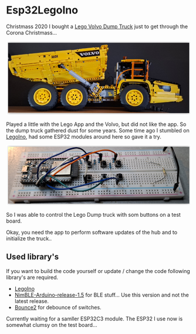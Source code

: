 # Esp32LegoIno

Christmass 2020 I bought a [Lego Volvo Dump Truck](https://www.lego.com/nl-nl/product/6x6-volvo-articulated-hauler-42114?age-gate=grown_up) just to get through the Corona Christmass...

![](https://github.com/MDRRC/Esp32LegoDuino/blob/main/Doc/ldt.PNG)

Played a little with the Lego App and the Volvo, but did not like the app. So the dump truck gathered dust for some years. 
Some time ago I stumbled on [LegoIno](https://github.com/corneliusmunz/legoino), had some ESP32 modules around here so gave it a try.

![](https://github.com/MDRRC/Esp32LegoDuino/blob/main/Doc/ESP32.PNG)

So I was able to control the Lego Dump truck with som buttons on a test board.   

Okay, you need the app to perform software updates of the hub and to initialize the truck.. 
  
## Used library's
If you want to build the code yourself or update / change the code following library's are required.
* [LegoIno](https://github.com/corneliusmunz/legoino) 
* [NimBLE-Arduino-release-1.5](https://github.com/h2zero/NimBLE-Arduino/tree/release/1.5) for BLE stuff... Use this version and not the latest release.
* [Bounce2](https://github.com/thomasfredericks/Bounce2/archive/master.zip) for debounce of switches. 

Currently waiting for a samller ESP32C3 module. The ESP32 I use now is somewhat clumsy on the test board...


